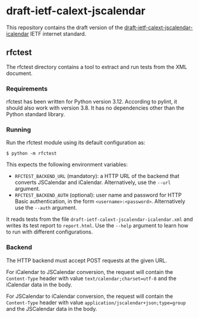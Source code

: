 # draft-ietf-calext-jscalendar

This repository contains the draft version of the [draft-ietf-calext-jscalendar-icalendar](https://datatracker.ietf.org/doc/draft-ietf-calext-jscalendar-icalendar/) IETF internet standard.

## rfctest

The rfctest directory contains a tool to extract and run tests from the XML document.

### Requirements

rfctest has been written for Python version 3.12. According to pylint, it should also work with version 3.8. It has no dependencies other than the Python standard library.

### Running

Run the rfctest module using its default configuration as:

    $ python -m rfctest

This expects the following environment variables:

- `RFCTEST_BACKEND_URL` (mandatory): a HTTP URL of the backend that converts JSCalendar and iCalendar.  Alternatively, use the `--url` argument.
- `RFCTEST_BACKEND_AUTH` (optional): user name and password for HTTP Basic authentication, in the form `<username>:<password>`.  Alternatively use the `--auth` argument.

It reads tests from the file `draft-ietf-calext-jscalendar-icalendar.xml` and writes its test report to `report.html`.  Use the `--help` argument to learn how to run with different configurations.

### Backend

The HTTP backend must accept POST requests at the given URL.

For iCalendar to JSCalendar conversion, the request will contain the `Content-Type` header with value `text/calendar;charset=utf-8` and the iCalendar data in the body.

For JSCalendar to iCalendar conversion, the request will contain the `Content-Type` header with value `application/jscalendar+json;type=group` and the JSCalendar data in the body.
